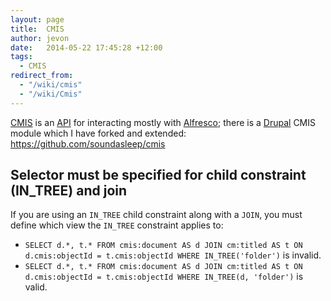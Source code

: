 ```yaml
---
layout: page
title:  CMIS
author: jevon
date:   2014-05-22 17:45:28 +12:00
tags:
  - CMIS
redirect_from:
  - "/wiki/cmis"
  - "/wiki/Cmis"
---
```


[CMIS](cmis.md) is an [API](api.md) for interacting mostly with [Alfresco](alfresco.md); there is a [Drupal](drupal.md) CMIS module which I have forked and extended: https://github.com/soundasleep/cmis

## Selector must be specified for child constraint (IN_TREE) and join

If you are using an `IN_TREE` child constraint along with a `JOIN`, you must define which view the `IN_TREE` constraint applies to:

* `SELECT d.*, t.* FROM cmis:document AS d JOIN cm:titled AS t ON d.cmis:objectId = t.cmis:objectId WHERE IN_TREE('folder')` is invalid.
* `SELECT d.*, t.* FROM cmis:document AS d JOIN cm:titled AS t ON d.cmis:objectId = t.cmis:objectId WHERE IN_TREE(d, 'folder')` is valid.

